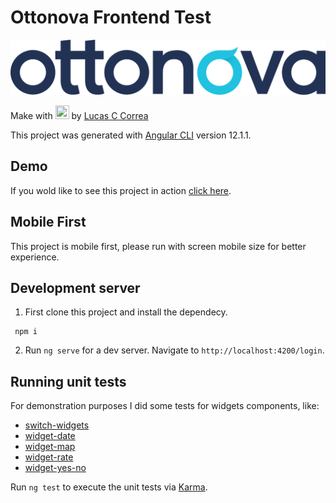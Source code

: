 # Ottonova Frontend Test

![Drag Racing](./assets-doc/Logo_ottonova.png)

Make with <img src="https://upload.wikimedia.org/wikipedia/commons/thumb/c/c8/Love_Heart_symbol.svg/1111px-Love_Heart_symbol.svg.png"
  width="22"
  height="22"> by [Lucas C Correa](https://github.com/lucascco)

This project was generated with [Angular CLI](https://github.com/angular/angular-cli) version 12.1.1.

## Demo

If you wold like to see this project in action [click here](https://eager-boyd-c59740.netlify.app/).

## Mobile First

This project is mobile first, please run with screen mobile size for better experience.

## Development server

1. First clone this project and install the dependecy.

```
 npm i
```

2. Run `ng serve` for a dev server. Navigate to `http://localhost:4200/login`.

## Running unit tests

For demonstration purposes I did some tests for widgets components, like:

- [switch-widgets](https://github.com/lucascodeit/ottonova-frontend-task/blob/master/src/app/chat-bot/components/switch-widgets/switch-widgets.component.spec.ts)
- [widget-date](https://github.com/lucascodeit/ottonova-frontend-task/blob/master/src/app/chat-bot/components/widget-date/widget-date.component.spec.ts)
- [widget-map](https://github.com/lucascodeit/ottonova-frontend-task/blob/master/src/app/chat-bot/components/widget-map/widget-map.component.spec.ts)
- [widget-rate](https://github.com/lucascodeit/ottonova-frontend-task/blob/master/src/app/chat-bot/components/widget-rate/widget-rate.component.spec.ts)
- [widget-yes-no](https://github.com/lucascodeit/ottonova-frontend-task/blob/master/src/app/chat-bot/components/widget-yes-no/widget-yes-no.component.spec.ts)

Run `ng test` to execute the unit tests via [Karma](https://karma-runner.github.io).

